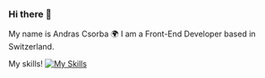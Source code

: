 ### Hi there 👋
My name is Andras Csorba
🌍  I am a Front-End Developer based in Switzerland.

My skills!
[![My Skills](https://skillicons.dev/icons?i=html,css,sass,bootstrap,figma,js,react&theme=light)](https://skillicons.dev) 



